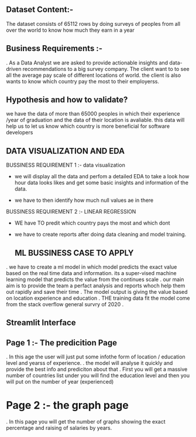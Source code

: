 ## Dataset Content:-

The dataset consists of 65112 rows by doing surveys of peoples from all over the world to know how much they earn in a year 

## Business Requirements :-

. As a Data Analyst we are asked to provide actionable insights and data-driven recommendations to a big survey company. The client want to to see all the average pay scale of different locations of world. the client is also wants to know which country pay the most to their employerss.

## Hypothesis and how to validate?

we have the data of more than 65000 peoples in which their experience /year of 
 graduation and the data of their location is avaliable. this data will help us to let us know which country is more beneficial for software developers

 ## DATA VISUALIZATION AND EDA

BUSSINESS REQUIREMENT 1 :- data visualization

* we will display all the data and perfom a detailed EDA to take a look how hour data looks likes and get some basic insights and information of the data.

* we have to then identify how much null values ae in there

BUSSINESS REQUIREMENT 2 :- LINEAR REGRESSION
* WE have TO predit which country pays the most and which dont
* we have to create reports after doing data cleaning and model training.
  

  ## ML BUSSINESS CASE TO APPLY
  
 . we have to create a ml model in which model predicts the exact value based on the real time data and information. its a super-vised machine learning model that predicts the value from the continues scale
 . our main aim is to provide the team a perfact analysis and reports whoch help them out rapidly and save their time
 . The model output is giving the value based on location experience and education
 . THE training data fit the model come from the stack overflow general survry of 2020 .


 ## Streamlit Interface
 
## Page 1 :- The predicition Page
. In this age the user will just put some infothe form of location / education level and yearss of experience.
. the model will analyse it quickly and provide the best info and prediciton about that
. First you will get a massive number of countries list
under you will find the education level 
and then you will put on the number of year (experienced)

# Page 2 :- the graph page
. In this page you will get the number of graphs showing the exact percentage and raising of salaries by years.


